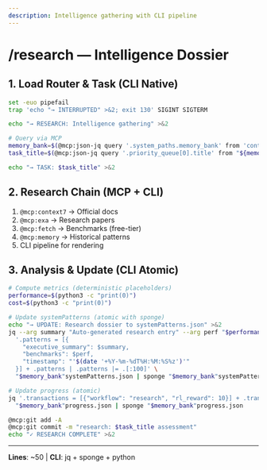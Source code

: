 ```yaml
---
description: Intelligence gathering with CLI pipeline
---
```


# /research — Intelligence Dossier

## 1. Load Router & Task (CLI Native)

```bash
set -euo pipefail
trap 'echo "→ INTERRUPTED" >&2; exit 130' SIGINT SIGTERM

echo "→ RESEARCH: Intelligence gathering" >&2

# Query via MCP
memory_bank=$(@mcp:json-jq query '.system_paths.memory_bank' from 'context-router.json')
task_title=$(@mcp:json-jq query '.priority_queue[0].title' from "${memory_bank}scratchpad.json")

echo "→ TASK: $task_title" >&2
```

## 2. Research Chain (MCP + CLI)

1. `@mcp:context7` → Official docs
2. `@mcp:exa` → Research papers
3. `@mcp:fetch` → Benchmarks (free-tier)
4. `@mcp:memory` → Historical patterns
5. CLI pipeline for rendering

## 3. Analysis & Update (CLI Atomic)

```bash
# Compute metrics (deterministic placeholders)
performance=$(python3 -c "print(0)")
cost=$(python3 -c "print(0)")

# Update systemPatterns (atomic with sponge)
echo "→ UPDATE: Research dossier to systemPatterns.json" >&2
jq --arg summary "Auto-generated research entry" --arg perf "$performance" \
  '.patterns = [{
    "executive_summary": $summary,
    "benchmarks": $perf,
    "timestamp": "'$(date '+%Y-%m-%dT%H:%M:%S%z')'"
  }] + .patterns | .patterns |= .[:100]' \
  "$memory_bank"systemPatterns.json | sponge "$memory_bank"systemPatterns.json

# Update progress (atomic)
jq '.transactions = [{"workflow": "research", "rl_reward": 10}] + .transactions | .total_rl_score += 10' \
  "$memory_bank"progress.json | sponge "$memory_bank"progress.json

@mcp:git add -A
@mcp:git commit -m "research: $task_title assessment"
echo "✓ RESEARCH COMPLETE" >&2
```

---
**Lines**: ~50 | **CLI**: jq + sponge + python
